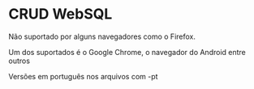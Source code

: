 # CRUD WebSQL

Não suportado por alguns navegadores como o Firefox.

Um dos suportados é o Google Chrome, o navegador do Android entre outros

Versões em português nos arquivos com -pt

